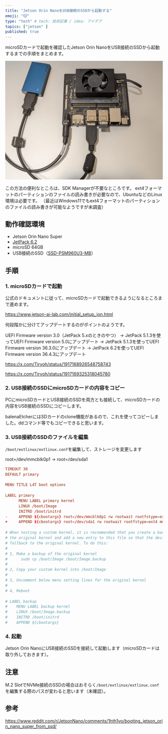 ```yaml
---
title: "Jetson Orin NanoをUSB接続のSSDから起動する"
emoji: "😽"
type: "tech" # tech: 技術記事 / idea: アイデア
topics: ["jetson" ]
published: true
---
```


microSDカードで起動を確認したJetson Orin NanoをUSB接続のSSDから起動するまでの手順をまとめます。

![](/images/jetson-orin-nano-usb-ssd.jpg)

この方法の便利なところは、SDK Managerが不要なところです。
ext4フォーマットのパーティションのファイルの読み書きが必要なので、UbuntuなどのLinux環境は必要です。
（最近はWindows11でもext4フォーマットのパーティションのファイルの読み書きが可能なようですが未調査）

## 動作確認環境

* Jetson Orin Nano Super
* [JetPack 6.2](https://developer.nvidia.com/embedded/jetpack-sdk-62)
* microSD 64GB
* USB接続のSSD（[SSD-PSM960U3-MB](https://www.buffalo.jp/product/detail/ssd-psm960u3-mb.html)）


## 手順

### 1. microSDカードで起動

公式のドキュメントに従って、microSDカードで起動できるようになるところまで進めます。

https://www.jetson-ai-lab.com/initial_setup_jon.html

何段階かに分けてアップデートするのがポイントのようです。

UEFI Firmware version 3.0（JetPack 5.xのときのやつ）
→ JetPack 5.1.3を使ってUEFI Firmware version 5.0にアップデート
→ JetPack 5.1.3を使ってUEFI Firmware version 36.3.0にアップデート
→ JetPack 6.2を使ってUEFI Firmware version 36.4.3にアップデート

https://x.com/Tiryoh/status/1917168926548758743

https://x.com/Tiryoh/status/1917169325318045780

### 2. USB接続のSSDにmicroSDカードの内容をコピー

PCにmicroSDカードとUSB接続のSSDを両方とも接続して、microSDカードの内容をUSB接続のSSDにコピーします。

balenaEtcherにはSDカードのclone機能があるので、これを使ってコピーしました。ddコマンド等でもコピーできると思います。

### 3. USB接続のSSDのファイルを編集

`/boot/extlinux/extlinux.conf`を編集して、ストレージを変更します

root=/dev/mmcblk0p1 -> root=/dev/sda1

```diff:/boot/extlinux/extlinux.conf
TIMEOUT 30
DEFAULT primary

MENU TITLE L4T boot options

LABEL primary
      MENU LABEL primary kernel
      LINUX /boot/Image
      INITRD /boot/initrd
-     APPEND ${cbootargs} root=/dev/mmcblk0p1 rw rootwait rootfstype=ext4 mminit_loglevel=4 console=ttyTCU0,115200 firmware_class.path=/etc/firmware fbcon=map:0 nospectre_bhb video=efifb:off console=tty0 
+     APPEND ${cbootargs} root=/dev/sda1 rw rootwait rootfstype=ext4 mminit_loglevel=4 console=ttyTCU0,115200 firmware_class.path=/etc/firmware fbcon=map:0 nospectre_bhb video=efifb:off console=tty0 

# When testing a custom kernel, it is recommended that you create a backup of
# the original kernel and add a new entry to this file so that the device can
# fallback to the original kernel. To do this:
#
# 1, Make a backup of the original kernel
#      sudo cp /boot/Image /boot/Image.backup
#
# 2, Copy your custom kernel into /boot/Image
#
# 3, Uncomment below menu setting lines for the original kernel
#
# 4, Reboot

# LABEL backup
#    MENU LABEL backup kernel
#    LINUX /boot/Image.backup
#    INITRD /boot/initrd
#    APPEND ${cbootargs}
```

### 4. 起動

Jetson Orin NanoにUSB接続のSSDを接続して起動します（microSDカードは取り外しておきます）。

## 注意

M.2 SlotでNVMe接続のSSDの場合はおそらく`/boot/extlinux/extlinux.conf`を編集する際のパスが変わると思います（未確認）。

## 参考

https://www.reddit.com/r/JetsonNano/comments/1hth1vo/booting_jetson_orin_nano_super_from_ssd/
